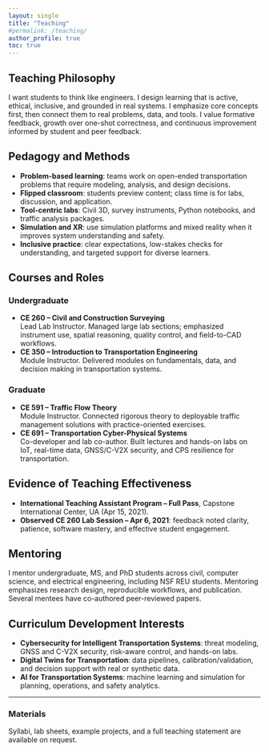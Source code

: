 ```yaml
---
layout: single
title: "Teaching"
#permalink: /teaching/
author_profile: true
toc: true
---
```


## Teaching Philosophy
I want students to think like engineers. I design learning that is active, ethical, inclusive, and grounded in real systems. I emphasize core concepts first, then connect them to real problems, data, and tools. I value formative feedback, growth over one-shot correctness, and continuous improvement informed by student and peer feedback.

## Pedagogy and Methods
- **Problem-based learning**: teams work on open-ended transportation problems that require modeling, analysis, and design decisions.  
- **Flipped classroom**: students preview content; class time is for labs, discussion, and application.  
- **Tool-centric labs**: Civil 3D, survey instruments, Python notebooks, and traffic analysis packages.  
- **Simulation and XR**: use simulation platforms and mixed reality when it improves system understanding and safety.  
- **Inclusive practice**: clear expectations, low-stakes checks for understanding, and targeted support for diverse learners.

## Courses and Roles
### Undergraduate
- **CE 260 – Civil and Construction Surveying**  
  Lead Lab Instructor. Managed large lab sections; emphasized instrument use, spatial reasoning, quality control, and field-to-CAD workflows.
- **CE 350 – Introduction to Transportation Engineering**  
  Module Instructor. Delivered modules on fundamentals, data, and decision making in transportation systems.

### Graduate
- **CE 591 – Traffic Flow Theory**  
  Module Instructor. Connected rigorous theory to deployable traffic management solutions with practice-oriented exercises.
- **CE 691 – Transportation Cyber-Physical Systems**  
  Co-developer and lab co-author. Built lectures and hands-on labs on IoT, real-time data, GNSS/C-V2X security, and CPS resilience for transportation.

## Evidence of Teaching Effectiveness
- **International Teaching Assistant Program – Full Pass**, Capstone International Center, UA (Apr 15, 2021).  
- **Observed CE 260 Lab Session – Apr 6, 2021**: feedback noted clarity, patience, software mastery, and effective student engagement.

## Mentoring
I mentor undergraduate, MS, and PhD students across civil, computer science, and electrical engineering, including NSF REU students. Mentoring emphasizes research design, reproducible workflows, and publication. Several mentees have co-authored peer-reviewed papers.

## Curriculum Development Interests
- **Cybersecurity for Intelligent Transportation Systems**: threat modeling, GNSS and C-V2X security, risk-aware control, and hands-on labs.  
- **Digital Twins for Transportation**: data pipelines, calibration/validation, and decision support with real or synthetic data.  
- **AI for Transportation Systems**: machine learning and simulation for planning, operations, and safety analytics.

---

### Materials
Syllabi, lab sheets, example projects, and a full teaching statement are available on request.
